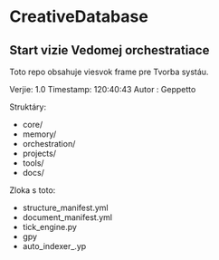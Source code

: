# CreativeDatabase
## Start vizie Vedomej orchestratiace

Toto repo obsahuje viesvok frame pre Tvorba systáu.

Verjie: 1.0
 Timestamp: 120:40:43
Autor : Geppetto

Struktáry: 
- core/
- memory/
- orchestration/
- projects/
- tools/
- docs/

Zloka s toto:

- structure_manifest.yml
- document_manifest.yml
- tick_engine.py
- gpy
- auto_indexer_.yp

